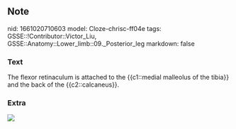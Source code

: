 ## Note
nid: 1661020710603
model: Cloze-chrisc-ff04e
tags: GSSE::!Contributor::Victor_Liu, GSSE::Anatomy::Lower_limb::09._Posterior_leg
markdown: false

### Text
The flexor retinaculum is attached to the {{c1::medial malleolus of the tibia}} and the back of the {{c2::calcaneus}}.

### Extra
<img src="paste-ac464d6585c78d9d16421c60285adad0f38a1705.jpg">
